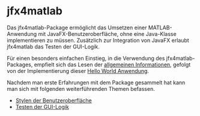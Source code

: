 # jfx4matlab
Das jfx4matlab-Package ermöglicht das Umsetzen einer MATLAB-Anwendung mit JavaFX-Benutzeroberfläche, ohne eine Java-Klasse implementieren zu müssen. Zusätzlich zur Integration von JavaFX erlaubt jfx4matlab das Testen der GUI-Logik.  

Für einen besonders einfachen Einstieg, in die Verwendung des jfx4matlab-Packages, empfielt sich das Lesen der  [allgemeinen Informationen](doc/GeneralInformation/GeneralInformation.md), gefolgt von der Implementierung dieser [Hello World Anwendung](doc/HelloWorld/HelloWorld.md).

Nachdem man erste Erfahrungen mit dem Package gesammelt hat kann man sich mit folgenden weiterführenden Themen befassen.
- [Stylen der Benutzeroberfläche](doc/StyleGui/StyleGui.md)
- [Testen der GUI-Logik](doc/TestGuiLogic/TestGuiLogic.md)
